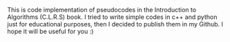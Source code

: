 This is code implementation of pseudocodes in the Introduction to Algorithms (C.L.R.S) book.
I tried to write simple codes in c++ and python just for educational purposes, then I decided to publish them in my Github.
I hope it will be useful for you :)

